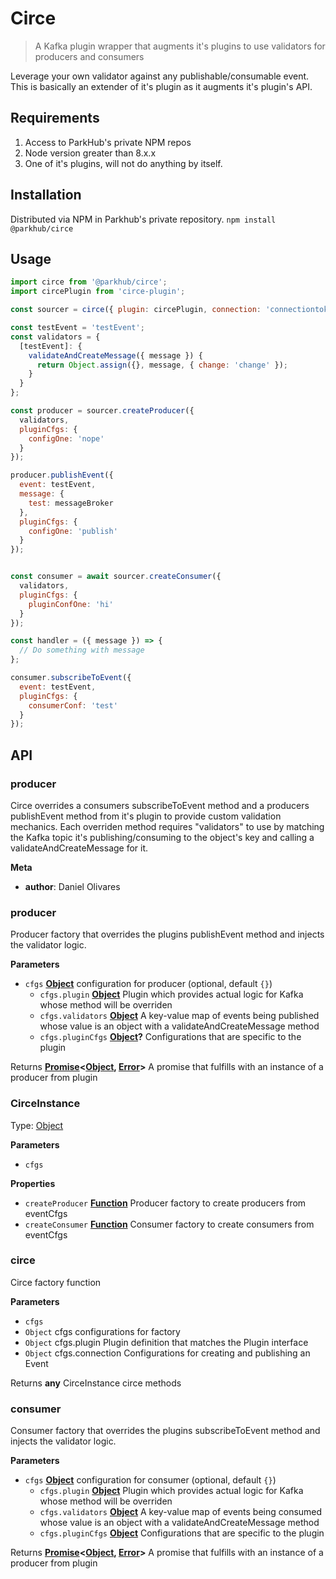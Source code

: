 # Circe

> A Kafka plugin wrapper that augments it's plugins to use validators for producers and consumers

Leverage your own validator against any publishable/consumable event. This is basically an extender
of it's plugin as it augments it's plugin's API. 

## Requirements

1.  Access to ParkHub's private NPM repos
2.  Node version greater than 8.x.x
3.  One of it's plugins, will not do anything by itself.

## Installation

Distributed via NPM in Parkhub's private repository.
`npm install @parkhub/circe`

## Usage

```javascript
import circe from '@parkhub/circe';
import circePlugin from 'circe-plugin';

const sourcer = circe({ plugin: circePlugin, connection: 'connectiontokafka:9042'});

const testEvent = 'testEvent';
const validators = {
  [testEvent]: {
    validateAndCreateMessage({ message }) {
      return Object.assign({}, message, { change: 'change' });
    }
  }
};

const producer = sourcer.createProducer({
  validators,
  pluginCfgs: {
    configOne: 'nope'
  }
});

producer.publishEvent({
  event: testEvent,
  message: {
    test: messageBroker
  },
  pluginCfgs: {
    configOne: 'publish'
  }
});


const consumer = await sourcer.createConsumer({
  validators,
  pluginCfgs: {
    pluginConfOne: 'hi'
  }
});

const handler = ({ message }) => {
  // Do something with message
};

consumer.subscribeToEvent({ 
  event: testEvent, 
  pluginCfgs: { 
    consumerConf: 'test'
  } 
});
```

## API

<!-- Generated by documentation.js. Update this documentation by updating the source code. -->

### producer

Circe overrides a consumers subscribeToEvent method and a producers publishEvent method from it's
plugin to provide custom validation mechanics. Each overriden method requires "validators" to
use by matching the Kafka topic it's publishing/consuming to the object's key and calling a
validateAndCreateMessage for it.

**Meta**

-   **author**: Daniel Olivares

### producer

Producer factory that overrides the plugins publishEvent method and injects the validator logic.

**Parameters**

-   `cfgs` **[Object](https://developer.mozilla.org/en-US/docs/Web/JavaScript/Reference/Global_Objects/Object)** configuration for producer (optional, default `{}`)
    -   `cfgs.plugin` **[Object](https://developer.mozilla.org/en-US/docs/Web/JavaScript/Reference/Global_Objects/Object)** Plugin which provides actual logic for Kafka whose method will
        be overriden
    -   `cfgs.validators` **[Object](https://developer.mozilla.org/en-US/docs/Web/JavaScript/Reference/Global_Objects/Object)** A key-value map of events being published whose value is an
        object with a validateAndCreateMessage method
    -   `cfgs.pluginCfgs` **[Object](https://developer.mozilla.org/en-US/docs/Web/JavaScript/Reference/Global_Objects/Object)?** Configurations that are specific to the plugin

Returns **[Promise](https://developer.mozilla.org/en-US/docs/Web/JavaScript/Reference/Global_Objects/Promise)&lt;[Object](https://developer.mozilla.org/en-US/docs/Web/JavaScript/Reference/Global_Objects/Object), [Error](https://developer.mozilla.org/en-US/docs/Web/JavaScript/Reference/Global_Objects/Error)>** A promise that fulfills with an instance of a producer from
plugin

### CirceInstance

Type: [Object](https://developer.mozilla.org/en-US/docs/Web/JavaScript/Reference/Global_Objects/Object)

**Parameters**

-   `cfgs`  

**Properties**

-   `createProducer` **[Function](https://developer.mozilla.org/en-US/docs/Web/JavaScript/Reference/Statements/function)** Producer factory to create producers from eventCfgs
-   `createConsumer` **[Function](https://developer.mozilla.org/en-US/docs/Web/JavaScript/Reference/Statements/function)** Consumer factory to create consumers from eventCfgs

### circe

Circe factory function

**Parameters**

-   `cfgs`  
-   `Object`  cfgs configurations for factory
-   `Object`  cfgs.plugin Plugin definition that matches the Plugin interface
-   `Object`  cfgs.connection Configurations for creating and publishing an Event

Returns **any** CirceInstance circe methods

### consumer

Consumer factory that overrides the plugins subscribeToEvent method and injects the validator
logic.

**Parameters**

-   `cfgs` **[Object](https://developer.mozilla.org/en-US/docs/Web/JavaScript/Reference/Global_Objects/Object)** configuration for consumer (optional, default `{}`)
    -   `cfgs.plugin` **[Object](https://developer.mozilla.org/en-US/docs/Web/JavaScript/Reference/Global_Objects/Object)** Plugin which provides actual logic for Kafka whose method will
        be overriden
    -   `cfgs.validators` **[Object](https://developer.mozilla.org/en-US/docs/Web/JavaScript/Reference/Global_Objects/Object)** A key-value map of events being consumed whose value is an
        object with a validateAndCreateMessage method
    -   `cfgs.pluginCfgs` **[Object](https://developer.mozilla.org/en-US/docs/Web/JavaScript/Reference/Global_Objects/Object)** Configurations that are specific to the plugin

Returns **[Promise](https://developer.mozilla.org/en-US/docs/Web/JavaScript/Reference/Global_Objects/Promise)&lt;[Object](https://developer.mozilla.org/en-US/docs/Web/JavaScript/Reference/Global_Objects/Object), [Error](https://developer.mozilla.org/en-US/docs/Web/JavaScript/Reference/Global_Objects/Error)>** A promise that fulfills with an instance of a producer from
plugin
